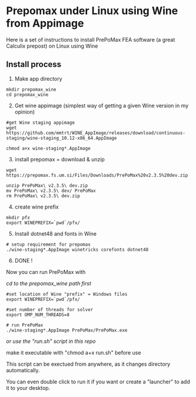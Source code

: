 

# Prepomax under Linux using Wine from Appimage
Here is a set of instructions to install PrePoMax  FEA software (a great Calculix prepost) on  Linux using Wine

## Install process
1. Make app directory
```
mkdir prepomax_wine
cd prepomax_wine
```
2. Get wine appimage (simplest way of getting a given Wine version in my opinion)
```
#get Wine staging appimage
wget https://github.com/mmtrt/WINE_AppImage/releases/download/continuous-staging/wine-staging_10.12-x86_64.AppImage

chmod a+x wine-staging*.AppImage
```
 
3. install prepomax = download & unzip 
``` 
wget https://prepomax.fs.um.si/Files/Downloads/PrePoMax%20v2.3.5%20dev.zip

unzip PrePoMax\ v2.3.5\ dev.zip 
mv PrePoMax\ v2.3.5\ dev/ PrePoMax
rm PrePoMax\ v2.3.5\ dev.zip 
```

4. create wine prefix
```
mkdir pfx
export WINEPREFIX=`pwd`/pfx/
```
5. Install dotnet48 and fonts in Wine 
```
# setup requirement for prepomax
./wine-staging*.AppImage winetricks corefonts dotnet48
```

6.  DONE !

Now you can run PrePoMax with 

_cd to the prepomax_wine path first_
```
#set location of Wine "prefix" = Windows files
export WINEPREFIX=`pwd`/pfx/

#set number of threads for solver
export OMP_NUM_THREADS=8 

# run PrePoMax
./wine-staging*.AppImage PrePoMax/PrePoMax.exe
```
_or use the "run.sh" script in this repo_

make it executable with "chmod a+x run.sh" before use

This script can be exectued from anywhere, as it changes directory automatically. 

You can even double click to run it if you want or create a "launcher" to add it to your desktop.

